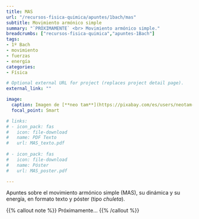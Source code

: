 ```yaml
---
title: MAS
url: "/recursos-fisica-quimica/apuntes/1bach/mas"
subtitle: Movimiento armónico simple
summary: "`PRÓXIMAMENTE` <br> Movimiento armónico simple."
breadcrumbs: ["recursos-fisica-quimica","apuntes-1Bach"]
tags:
- 1º Bach
- movimiento
- fuerzas
- energía
categories:
- Física

# Optional external URL for project (replaces project detail page).
external_link: ""

image:
  caption: Imagen de [**neo tam**](https://pixabay.com/es/users/neotam-11291643/) en [Pixabay](https://pixabay.com/es/)
  focal_point: Smart

# links:
# - icon_pack: fas
#   icon: file-download
#   name: PDF Texto
#   url: MAS_texto.pdf
  
# - icon_pack: fas
#   icon: file-download
#   name: Póster
#   url: MAS_poster.pdf

---
```


<!-- <iframe src="https://phet.colorado.edu/sims/html/masses-and-springs/latest/masses-and-springs_es.html" width="800" height="600" scrolling="no" allowfullscreen></iframe> -->

Apuntes sobre el movimiento armónico simple (MAS), su dinámica y su energía, en formato texto y póster (tipo _chuleta_).

{{% callout note %}}
Próximamente...
{{% /callout %}}